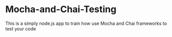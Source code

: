 # Mocha-and-Chai-Testing
This is a simply node.js app to train how use Mocha and Chai frameworks to test your code
